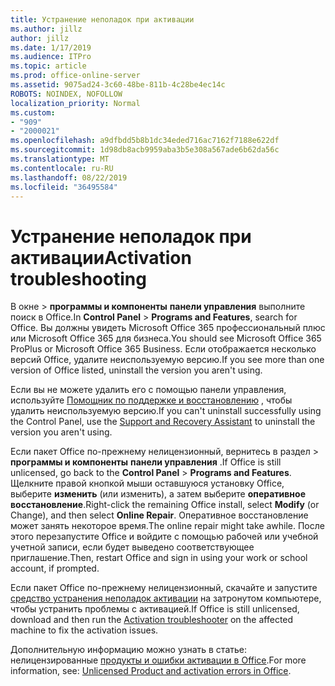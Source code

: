 ```yaml
---
title: Устранение неполадок при активации
ms.author: jillz
author: jillz
ms.date: 1/17/2019
ms.audience: ITPro
ms.topic: article
ms.prod: office-online-server
ms.assetid: 9075ad24-3c60-48be-811b-4c28be4ec14c
ROBOTS: NOINDEX, NOFOLLOW
localization_priority: Normal
ms.custom:
- "909"
- "2000021"
ms.openlocfilehash: a9dfbdd5b8b1dc34eded716ac7162f7188e622df
ms.sourcegitcommit: 1d98db8acb9959aba3b5e308a567ade6b62da56c
ms.translationtype: MT
ms.contentlocale: ru-RU
ms.lasthandoff: 08/22/2019
ms.locfileid: "36495584"
---
```

# <a name="activation-troubleshooting"></a><span data-ttu-id="56c18-102">Устранение неполадок при активации</span><span class="sxs-lookup"><span data-stu-id="56c18-102">Activation troubleshooting</span></span>

<span data-ttu-id="56c18-103">В окне \> **программы и компоненты** **панели управления** выполните поиск в Office.</span><span class="sxs-lookup"><span data-stu-id="56c18-103">In **Control Panel** \> **Programs and Features**, search for Office.</span></span> <span data-ttu-id="56c18-104">Вы должны увидеть Microsoft Office 365 профессиональный плюс или Microsoft Office 365 для бизнеса.</span><span class="sxs-lookup"><span data-stu-id="56c18-104">You should see Microsoft Office 365 ProPlus or Microsoft Office 365 Business.</span></span> <span data-ttu-id="56c18-105">Если отображается несколько версий Office, удалите неиспользуемую версию.</span><span class="sxs-lookup"><span data-stu-id="56c18-105">If you see more than one version of Office listed, uninstall the version you aren't using.</span></span>
  
<span data-ttu-id="56c18-106">Если вы не можете удалить его с помощью панели управления, используйте [Помощник по поддержке и восстановлению](https://aka.ms/SARA-OfficeUninstall-Alchemy) , чтобы удалить неиспользуемую версию.</span><span class="sxs-lookup"><span data-stu-id="56c18-106">If you can't uninstall successfully using the Control Panel, use the [Support and Recovery Assistant](https://aka.ms/SARA-OfficeUninstall-Alchemy) to uninstall the version you aren't using.</span></span>
  
<span data-ttu-id="56c18-107">Если пакет Office по-прежнему нелицензионный, вернитесь в раздел \> **программы и компоненты** **панели управления** .</span><span class="sxs-lookup"><span data-stu-id="56c18-107">If Office is still unlicensed, go back to the **Control Panel** \> **Programs and Features**.</span></span> <span data-ttu-id="56c18-108">Щелкните правой кнопкой мыши оставшуюся установку Office, выберите **изменить** (или изменить), а затем выберите **оперативное восстановление**.</span><span class="sxs-lookup"><span data-stu-id="56c18-108">Right-click the remaining Office install, select **Modify** (or Change), and then select **Online Repair**.</span></span> <span data-ttu-id="56c18-109">Оперативное восстановление может занять некоторое время.</span><span class="sxs-lookup"><span data-stu-id="56c18-109">The online repair might take awhile.</span></span> <span data-ttu-id="56c18-110">После этого перезапустите Office и войдите с помощью рабочей или учебной учетной записи, если будет выведено соответствующее приглашение.</span><span class="sxs-lookup"><span data-stu-id="56c18-110">Then, restart Office and sign in using your work or school account, if prompted.</span></span>
  
<span data-ttu-id="56c18-111">Если пакет Office по-прежнему нелицензионный, скачайте и запустите [средство устранения неполадок активации](https://aka.ms/SARA-OfficeActivation-Alchemy) на затронутом компьютере, чтобы устранить проблемы с активацией.</span><span class="sxs-lookup"><span data-stu-id="56c18-111">If Office is still unlicensed, download and then run the [Activation troubleshooter](https://aka.ms/SARA-OfficeActivation-Alchemy) on the affected machine to fix the activation issues.</span></span>
  
<span data-ttu-id="56c18-112">Дополнительную информацию можно узнать в статье: нелицензированные [продукты и ошибки активации в Office](https://support.office.com/article/0d23d3c0-c19c-4b2f-9845-5344fedc4380).</span><span class="sxs-lookup"><span data-stu-id="56c18-112">For more information, see: [Unlicensed Product and activation errors in Office](https://support.office.com/article/0d23d3c0-c19c-4b2f-9845-5344fedc4380).</span></span>
